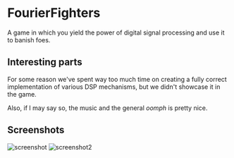# FourierFighters
A game in which you yield the power of digital signal processing and use it to banish foes.

## Interesting parts
For some reason we've spent way too much time on creating a fully correct implementation of various DSP mechanisms, but we didn't showcase it in the game.

Also, if I may say so, the music and the general *oomph* is pretty nice.

## Screenshots
![screenshot](https://i.imgur.com/I1gWUce.png)
![screenshot2](https://i.imgur.com/LHYEevw.jpg)
